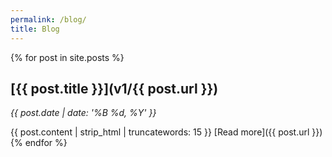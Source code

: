 ```yaml
---
permalink: /blog/
title: Blog
---
```


{% for post in site.posts %}
## [{{ post.title }}](v1/{{ post.url }})

*{{ post.date | date: '%B %d, %Y' }}*

{{ post.content | strip_html | truncatewords: 15 }} [Read more]({{ post.url }})
{% endfor %}
